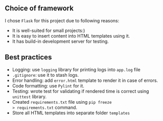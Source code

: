 ## Choice of framework


I chose ``Flask`` for this project due to following reasons:
 - It is well-suited for small projects:)
 - It is easy to insert content into HTML templates using it.
 - It has build-in development server for testing.

## Best practices

- Logging: use ``logging`` library for printing logs into ``app.log`` file
- ``.gitignore``: use it to stash logs.
- Error handling: add ``error.html`` template to render it in case of errors.
- Code formatting: use ``Pylint`` for it.
- Testing: wrote test for validating if rendered time is correct using ``unittest`` library.
- Created ``requirements.txt`` file using <code>pip freeze > requirements.txt</code> command.
- Store all HTML templates into separate folder ``templates``